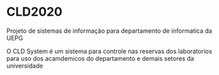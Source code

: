 # CLD2020
Projeto de sistemas de informação para departamento de informatica da UEPG

O CLD System é um sistema para controle nas reservas dos laboratorios para uso dos acamdemicos do departamento e demais setores da universidade 
